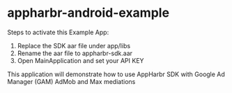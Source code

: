 # appharbr-android-example

Steps to activate this Example App:
1. Replace the SDK aar file under app/libs
2. Rename the aar file to appharbr-sdk.aar
3. Open MainApplication and set your API KEY

This application will demonstrate how to use AppHarbr SDK with Google Ad Manager (GAM) AdMob and Max mediations
